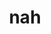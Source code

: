 ---
category: 3-letters
denotation: null
name: nah
reference_link: https://www.etymonline.com/word/nah
root_language: null
root_name: null
title: nah
type: free
word_sums:
- respelling: nah
  sum: 'Nah + '
---